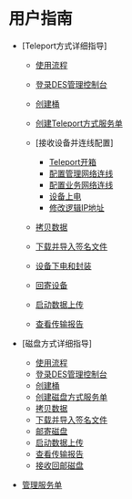 # 用户指南

-   [Teleport方式详细指导]
    -   [使用流程](Teleport方式使用流程.md)
    -   [登录DES管理控制台](Teleport方式登录DES管理控制台.md)
    -   [创建桶](Teleport创建桶.md)
    -   [创建Teleport方式服务单](创建Teleport方式服务单.md)
    -   [接收设备并连线配置]
        -   [Teleport开箱](Teleport开箱.md)
        -   [配置管理网络连线](配置管理网络连线.md)
        -   [配置业务网络连线](配置业务网络连线.md)
        -   [设备上电](设备上电.md)
        -   [修改逻辑IP地址](修改逻辑IP地址.md)

    -   [拷贝数据](Teleport方式拷贝数据.md)
    -   [下载并导入签名文件](Teleport方式下载并导入签名文件.md)
    -   [设备下电和封装](设备下电和封装.md)
    -   [回寄设备](回寄设备.md)
    -   [启动数据上传](Teleport方式启动数据上传.md)
    -   [查看传输报告](Teleport方式查看传输报告.md)

-   [磁盘方式详细指导]
    -   [使用流程](磁盘方式使用流程.md)
    -   [登录DES管理控制台](磁盘方式登录DES管理控制台.md)
    -   [创建桶](磁盘方式创建桶.md)
    -   [创建磁盘方式服务单](创建磁盘方式服务单.md)
    -   [拷贝数据](磁盘方式拷贝数据.md)
    -   [下载并导入签名文件](磁盘方式下载并导入签名文件.md)
    -   [邮寄磁盘](邮寄磁盘.md)
    -   [启动数据上传](磁盘方式启动数据上传.md)
    -   [查看传输报告](磁盘方式查看传输报告.md)
    -   [接收回邮磁盘](接收回邮磁盘.md)

-   [管理服务单](管理服务单.md)
